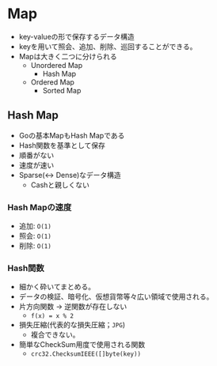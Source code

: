 # Map
- key-valueの形で保存するデータ構造
- keyを用いて照会、追加、削除、巡回することができる。
- Mapは大きく二つに分けられる
  - Unordered Map
    - Hash Map
  - Ordered Map
    - Sorted Map

## Hash Map
- Goの基本MapもHash Mapである
- Hash関数を基準として保存
- 順番がない
- 速度が速い
- Sparse(<-> Dense)なデータ構造
  - Cashと親しくない

### Hash Mapの速度
- 追加: `O(1)`
- 照会: `O(1)`
- 削除: `O(1)`

### Hash関数
- 細かく砕いてまとめる。
- データの検証、暗号化、仮想貨幣等々広い領域で使用される。
- 片方向関数 -> 逆関数が存在しない
  - `f(x) = x % 2`
- 損失圧縮(代表的な損失圧縮；`JPG`)
  - 複合できない。
- 簡単なCheckSum用度で使用される関数
  - `crc32.ChecksumIEEE([]byte(key))`